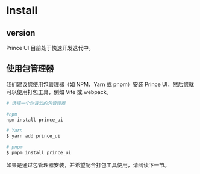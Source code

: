 # Install

## version

Prince UI 目前处于快速开发迭代中。

## 使用包管理器

我们建议您使用包管理器（如 NPM、Yarn 或 pnpm）安装 Prince UI，然后您就可以使用打包工具，例如 Vite 或 webpack。

```bash
# 选择一个你喜欢的包管理器

#npm
npm install prince_ui

# Yarn
$ yarn add prince_ui

# pnpm
$ pnpm install prince_ui
```

如果是通过包管理器安装，并希望配合打包工具使用，请阅读下一节。
